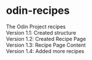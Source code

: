 # odin-recipes
The Odin Project recipes
<br>Version 1.1: Created structure 
<br>Version 1.2: Created Recipe Page 
<br>Version 1.3: Recipe Page Content 
<br>Version 1.4: Added more recipes